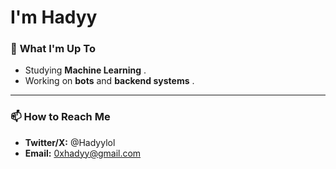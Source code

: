 #  I'm Hadyy 

### 🌱 **What I'm Up To**
- Studying **Machine Learning** .
- Working on **bots** and **backend systems** .
---
### 📫 **How to Reach Me**
- **Twitter/X:** @Hadyylol
- **Email:** 0xhadyy@gmail.com
